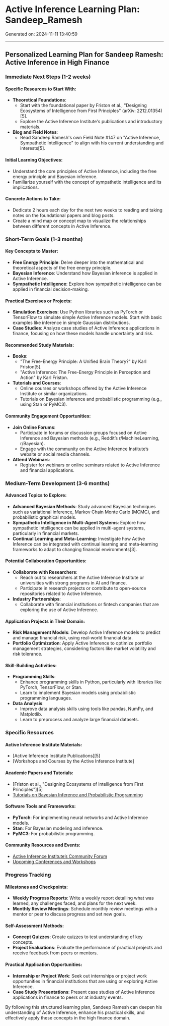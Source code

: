 # Active Inference Learning Plan: Sandeep_Ramesh

Generated on: 2024-11-11 13:40:59

---

## Personalized Learning Plan for Sandeep Ramesh: Active Inference in High Finance

### Immediate Next Steps (1-2 weeks)

#### Specific Resources to Start With:
- **Theoretical Foundations**:
  - Start with the foundational paper by Friston et al., "Designing Ecosystems of Intelligence from First Principles" (arXiv: 2212.01354)[5].
  - Explore the Active Inference Institute's publications and introductory materials.
- **Blog and Field Notes**:
  - Read Sandeep Ramesh's own Field Note #147 on "Active Inference, Sympathetic Intelligence" to align with his current understanding and interests[5].

#### Initial Learning Objectives:
- Understand the core principles of Active Inference, including the free energy principle and Bayesian inference.
- Familiarize yourself with the concept of sympathetic intelligence and its implications.

#### Concrete Actions to Take:
- Dedicate 2 hours each day for the next two weeks to reading and taking notes on the foundational papers and blog posts.
- Create a mind map or concept map to visualize the relationships between different concepts in Active Inference.

### Short-Term Goals (1-3 months)

#### Key Concepts to Master:
- **Free Energy Principle**: Delve deeper into the mathematical and theoretical aspects of the free energy principle.
- **Bayesian Inference**: Understand how Bayesian inference is applied in Active Inference.
- **Sympathetic Intelligence**: Explore how sympathetic intelligence can be applied in financial decision-making.

#### Practical Exercises or Projects:
- **Simulation Exercises**: Use Python libraries such as PyTorch or TensorFlow to simulate simple Active Inference models. Start with basic examples like inference in simple Gaussian distributions.
- **Case Studies**: Analyze case studies of Active Inference applications in finance, focusing on how these models handle uncertainty and risk.

#### Recommended Study Materials:
- **Books**:
  - "The Free-Energy Principle: A Unified Brain Theory?" by Karl Friston[5].
  - "Active Inference: The Free-Energy Principle in Perception and Action" by Karl Friston.
- **Tutorials and Courses**:
  - Online courses or workshops offered by the Active Inference Institute or similar organizations.
  - Tutorials on Bayesian inference and probabilistic programming (e.g., using Stan or PyMC3).

#### Community Engagement Opportunities:
- **Join Online Forums**:
  - Participate in forums or discussion groups focused on Active Inference and Bayesian methods (e.g., Reddit’s r/MachineLearning, r/Bayesian).
  - Engage with the community on the Active Inference Institute’s website or social media channels.
- **Attend Webinars**:
  - Register for webinars or online seminars related to Active Inference and financial applications.

### Medium-Term Development (3-6 months)

#### Advanced Topics to Explore:
- **Advanced Bayesian Methods**: Study advanced Bayesian techniques such as variational inference, Markov Chain Monte Carlo (MCMC), and probabilistic graphical models.
- **Sympathetic Intelligence in Multi-Agent Systems**: Explore how sympathetic intelligence can be applied in multi-agent systems, particularly in financial markets.
- **Continual Learning and Meta-Learning**: Investigate how Active Inference can be integrated with continual learning and meta-learning frameworks to adapt to changing financial environments[3].

#### Potential Collaboration Opportunities:
- **Collaborate with Researchers**:
  - Reach out to researchers at the Active Inference Institute or universities with strong programs in AI and finance.
  - Participate in research projects or contribute to open-source repositories related to Active Inference.
- **Industry Partnerships**:
  - Collaborate with financial institutions or fintech companies that are exploring the use of Active Inference.

#### Application Projects in Their Domain:
- **Risk Management Models**: Develop Active Inference models to predict and manage financial risk, using real-world financial data.
- **Portfolio Optimization**: Apply Active Inference to optimize portfolio management strategies, considering factors like market volatility and risk tolerance.

#### Skill-Building Activities:
- **Programming Skills**:
  - Enhance programming skills in Python, particularly with libraries like PyTorch, TensorFlow, or Stan.
  - Learn to implement Bayesian models using probabilistic programming languages.
- **Data Analysis**:
  - Improve data analysis skills using tools like pandas, NumPy, and Matplotlib.
  - Learn to preprocess and analyze large financial datasets.

### Specific Resources

#### Active Inference Institute Materials:
- [Active Inference Institute Publications][5]
- [Workshops and Courses by the Active Inference Institute]

#### Academic Papers and Tutorials:
- [Friston et al., "Designing Ecosystems of Intelligence from First Principles"][5]
- [Tutorials on Bayesian Inference and Probabilistic Programming](https://www.youtube.com/watch?v=5rZjRyPQucM)

#### Software Tools and Frameworks:
- **PyTorch**: For implementing neural networks and Active Inference models.
- **Stan**: For Bayesian modeling and inference.
- **PyMC3**: For probabilistic programming.

#### Community Resources and Events:
- [Active Inference Institute’s Community Forum](https://www.activeinference.org/community)
- [Upcoming Conferences and Workshops](https://www.activeinference.org/events)

### Progress Tracking

#### Milestones and Checkpoints:
- **Weekly Progress Reports**: Write a weekly report detailing what was learned, any challenges faced, and plans for the next week.
- **Monthly Review Meetings**: Schedule monthly review meetings with a mentor or peer to discuss progress and set new goals.

#### Self-Assessment Methods:
- **Concept Quizzes**: Create quizzes to test understanding of key concepts.
- **Project Evaluations**: Evaluate the performance of practical projects and receive feedback from peers or mentors.

#### Practical Application Opportunities:
- **Internship or Project Work**: Seek out internships or project work opportunities in financial institutions that are using or exploring Active Inference.
- **Case Study Presentations**: Present case studies of Active Inference applications in finance to peers or at industry events.

By following this structured learning plan, Sandeep Ramesh can deepen his understanding of Active Inference, enhance his practical skills, and effectively apply these concepts in the high finance domain.